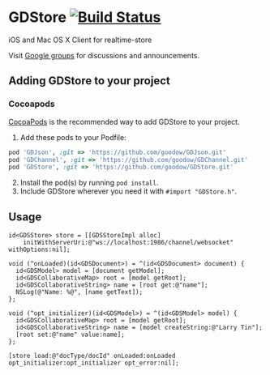 GDStore [![Build Status](https://travis-ci.org/goodow/GDStore.svg?branch=master)](https://travis-ci.org/goodow/GDStore)
=========
iOS and Mac OS X Client for realtime-store

Visit [Google groups](https://groups.google.com/forum/#!forum/goodow-realtime) for discussions and announcements.

## Adding GDStore to your project

### Cocoapods

[CocoaPods](http://cocoapods.org) is the recommended way to add GDStore to your project.

1. Add these pods to your Podfile:
```ruby
pod 'GDJson', :git => 'https://github.com/goodow/GDJson.git'
pod 'GDChannel', :git => 'https://github.com/goodow/GDChannel.git'
pod 'GDStore', :git => 'https://github.com/goodow/GDStore.git'
```
2. Install the pod(s) by running `pod install`.
3. Include GDStore wherever you need it with `#import "GDStore.h"`.

## Usage

```objc
id<GDSStore> store = [[GDSStoreImpl alloc]
    initWithServerUri:@"ws://localhost:1986/channel/websocket" withOptions:nil];

void (^onLoaded)(id<GDSDocument>) = ^(id<GDSDocument> document) {
  id<GDSModel> model = [document getModel];
  id<GDSCollaborativeMap> root = [model getRoot];
  id<GDSCollaborativeString> name = [root get:@"name"];
  NSLog(@"Name: %@", [name getText]);
};

void (^opt_initializer)(id<GDSModel>) = ^(id<GDSModel> model) {
  id<GDSCollaborativeMap> root = [model getRoot];
  id<GDSCollaborativeString> name = [model createString:@"Larry Tin"];
  [root set:@"name" value:name];
};

[store load:@"docType/docId" onLoaded:onLoaded opt_initializer:opt_initializer opt_error:nil];
```
